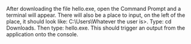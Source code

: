 After downloading the file hello.exe, open the Command Prompt and a terminal will appear. There will also be a place to input, on the left of the place, it should look like: C:\Users\Whatever the user is>. Type: cd Downloads. Then type: hello.exe. This should trigger an output from the application onto the console.
